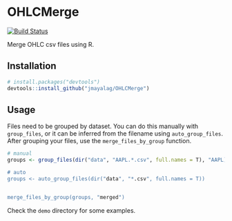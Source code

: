 # OHLCMerge

[![Build Status](https://travis-ci.org/jmayalag/OHLCMerge.svg?branch=master)](https://travis-ci.org/jmayalag/OHLCMerge)


Merge OHLC csv files using R.

## Installation

```r
# install.packages("devtools")
devtools::install_github("jmayalag/OHLCMerge")
```

## Usage
Files need to be grouped by dataset.
You can do this manually with `group_files`, or it can be inferred from the filename using
`auto_group_files`. After grouping your files, use the `merge_files_by_group` function.

```r
# manual
groups <- group_files(dir("data", "AAPL.*.csv", full.names = T), "AAPL)

# auto
groups <- auto_group_files(dir("data", "*.csv", full.names = T))


merge_files_by_group(groups, "merged")
```

Check the `demo` directory for some examples.
